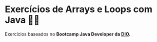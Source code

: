 # Exercícios de Arrays e Loops com Java :woman_technologist:

Exercícios baseados no **Bootcamp Java Developer da [DIO](https://web.dio.me/).**

